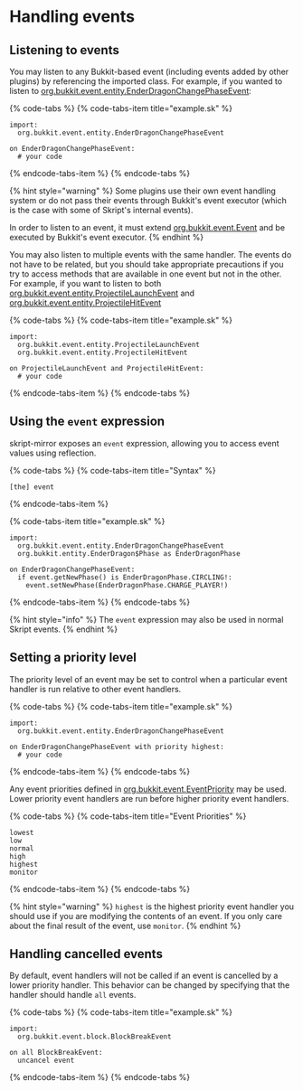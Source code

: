 # Handling events

## Listening to events

You may listen to any Bukkit-based event \(including events added by other plugins\) by referencing the imported class. For example, if you wanted to listen to [org.bukkit.event.entity.EnderDragonChangePhaseEvent](https://hub.spigotmc.org/javadocs/bukkit/org/bukkit/event/entity/EnderDragonChangePhaseEvent.html):

{% code-tabs %}
{% code-tabs-item title="example.sk" %}
```text
import:
  org.bukkit.event.entity.EnderDragonChangePhaseEvent

on EnderDragonChangePhaseEvent:
  # your code
```
{% endcode-tabs-item %}
{% endcode-tabs %}

{% hint style="warning" %}
Some plugins use their own event handling system or do not pass their events through Bukkit's event executor \(which is the case with some of Skript's internal events\).

In order to listen to an event, it must extend [org.bukkit.event.Event](https://hub.spigotmc.org/javadocs/bukkit/org/bukkit/event/Event.html) and be executed by Bukkit's event executor.
{% endhint %}

You may also listen to multiple events with the same handler. The events do not have to be related, but you should take appropriate precautions if you try to access methods that are available in one event but not in the other. For example, if you want to listen to both [org.bukkit.event.entity.ProjectileLaunchEvent](https://hub.spigotmc.org/javadocs/bukkit/org/bukkit/event/entity/ProjectileLaunchEvent.html) and [org.bukkit.event.entity.ProjectileHitEvent](https://hub.spigotmc.org/javadocs/bukkit/org/bukkit/event/entity/ProjectileHitEvent.html)

{% code-tabs %}
{% code-tabs-item title="example.sk" %}
```text
import:
  org.bukkit.event.entity.ProjectileLaunchEvent
  org.bukkit.event.entity.ProjectileHitEvent  

on ProjectileLaunchEvent and ProjectileHitEvent:
  # your code
```
{% endcode-tabs-item %}
{% endcode-tabs %}

## Using the `event` expression

skript-mirror exposes an `event` expression, allowing you to access event values using reflection.

{% code-tabs %}
{% code-tabs-item title="Syntax" %}
```text
[the] event
```
{% endcode-tabs-item %}

{% code-tabs-item title="example.sk" %}
```
import:
  org.bukkit.event.entity.EnderDragonChangePhaseEvent
  org.bukkit.entity.EnderDragon$Phase as EnderDragonPhase
 
on EnderDragonChangePhaseEvent:
  if event.getNewPhase() is EnderDragonPhase.CIRCLING!:
    event.setNewPhase(EnderDragonPhase.CHARGE_PLAYER!)
```
{% endcode-tabs-item %}
{% endcode-tabs %}

{% hint style="info" %}
The `event` expression may also be used in normal Skript events.
{% endhint %}

## Setting a priority level

The priority level of an event may be set to control when a particular event handler is run relative to other event handlers.

{% code-tabs %}
{% code-tabs-item title="example.sk" %}
```text
import:
  org.bukkit.event.entity.EnderDragonChangePhaseEvent
  
on EnderDragonChangePhaseEvent with priority highest:
  # your code
```
{% endcode-tabs-item %}
{% endcode-tabs %}

Any event priorities defined in [org.bukkit.event.EventPriority](https://hub.spigotmc.org/javadocs/bukkit/org/bukkit/event/EventPriority.html) may be used. Lower priority event handlers are run before higher priority event handlers.

{% code-tabs %}
{% code-tabs-item title="Event Priorities" %}
```text
lowest
low
normal
high
highest
monitor
```
{% endcode-tabs-item %}
{% endcode-tabs %}

{% hint style="warning" %}
`highest` is the highest priority event handler you should use if you are modifying the contents of an event. If you only care about the final result of the event, use `monitor`.
{% endhint %}

## Handling cancelled events

By default, event handlers will not be called if an event is cancelled by a lower priority handler. This behavior can be changed by specifying that the handler should handle `all`  events.

{% code-tabs %}
{% code-tabs-item title="example.sk" %}
```text
import:
  org.bukkit.event.block.BlockBreakEvent

on all BlockBreakEvent:
  uncancel event
```
{% endcode-tabs-item %}
{% endcode-tabs %}


